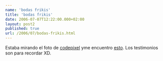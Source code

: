 ```yaml
---
name: 'bodas frikis'
title: 'bodas frikis'
date: 2006-07-07T12:22:00.000+02:00
layout: post2
published: true
url: /2006/07/bodas-frikis.html
---
```


Estaba mirando el foto de [codepixel](http://www.codepixel.com) yme encuentro [esto](http://www.codepixel.com/modules.php?op=modload&name=XForum&file=viewthread&tid=667#pid2184). Los testimonios son para recordar XD.